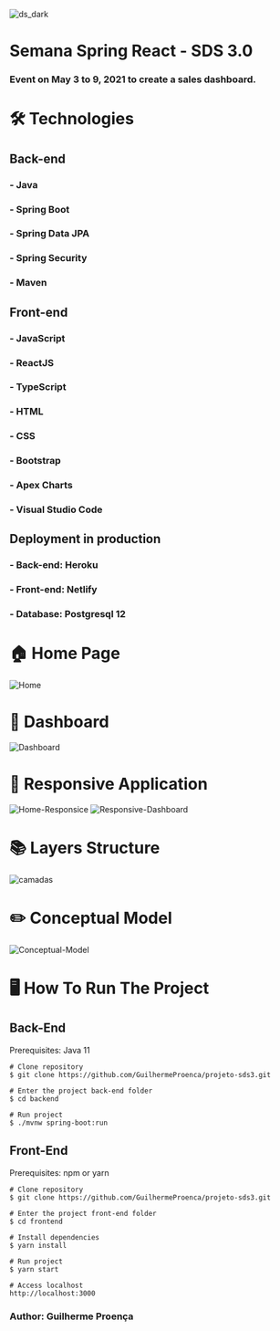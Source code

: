 ![ds_dark](https://user-images.githubusercontent.com/34319735/117230545-b0373b80-adf3-11eb-98ee-4ce64ed354cd.jpg)

# Semana Spring React - SDS 3.0

### Event on May 3 to 9, 2021 to create a sales dashboard.

# 🛠 Technologies

## Back-end
### - Java
### - Spring Boot
### - Spring Data JPA
### - Spring Security
### - Maven

## Front-end
### - JavaScript
### - ReactJS
### - TypeScript
### - HTML
### - CSS
### - Bootstrap
### - Apex Charts
### - Visual Studio Code

## Deployment in production
### - Back-end: Heroku
### - Front-end: Netlify
### - Database: Postgresql 12

# 🏠 Home Page
![Home](https://user-images.githubusercontent.com/34319735/117542171-edffb400-afed-11eb-9083-3864b1e3fe88.png)

# 🎯 Dashboard
![Dashboard](https://user-images.githubusercontent.com/34319735/117542175-efc97780-afed-11eb-8221-592dfc09566c.png)

# 📱 Responsive Application
![Home-Responsice](https://user-images.githubusercontent.com/34319735/117591104-39f34b80-b109-11eb-8de8-aecc768511c5.png)
![Responsive-Dashboard](https://user-images.githubusercontent.com/34319735/117591105-3bbd0f00-b109-11eb-8a56-a1032586da6e.png)

# 📚 Layers Structure
![camadas](https://user-images.githubusercontent.com/34319735/117346522-3dbf6d80-ae7e-11eb-8a1f-ee600c3b75a4.png)

# ✏️ Conceptual Model
![Conceptual-Model](https://user-images.githubusercontent.com/34319735/117591110-4677a400-b109-11eb-9ded-9d7b133d85b4.png)

# 🖥️ How To Run The Project

## Back-End
Prerequisites: Java 11

```
# Clone repository
$ git clone https://github.com/GuilhermeProenca/projeto-sds3.git

# Enter the project back-end folder
$ cd backend

# Run project
$ ./mvnw spring-boot:run
```

## Front-End
Prerequisites: npm or yarn

```
# Clone repository
$ git clone https://github.com/GuilhermeProenca/projeto-sds3.git

# Enter the project front-end folder
$ cd frontend

# Install dependencies
$ yarn install

# Run project
$ yarn start

# Access localhost
http://localhost:3000
```
### Author: Guilherme Proença
